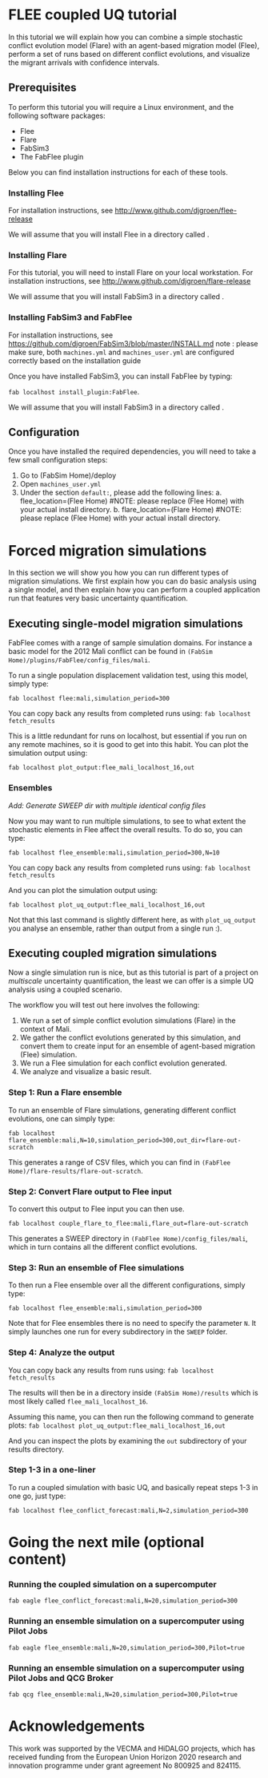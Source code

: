 # FLEE coupled UQ tutorial

In this tutorial we will explain how you can combine a simple stochastic conflict evolution model (Flare) with an agent-based migration model (Flee), perform a set of runs based on different conflict evolutions, and visualize the migrant arrivals with confidence intervals.

## Prerequisites

To perform this tutorial you will require a Linux environment, and the following software packages:
* Flee
* Flare
* FabSim3
* The FabFlee plugin

Below you can find installation instructions for each of these tools.

### Installing Flee

For installation instructions, see http://www.github.com/djgroen/flee-release

We will assume that you will install Flee in a directory called <Flee Home>.

### Installing Flare

For this tutorial, you will need to install Flare on your local workstation.
For installation instructions, see http://www.github.com/djgroen/flare-release

We will assume that you will install FabSim3 in a directory called <Flare Home>.

### Installing FabSim3 and FabFlee

For installation instructions, see https://github.com/djgroen/FabSim3/blob/master/INSTALL.md
note : please make sure, both `machines.yml` and `machines_user.yml` are configured correctly based on the installation guide

Once you have installed FabSim3, you can install FabFlee by typing:

`fab localhost install_plugin:FabFlee`.

We will assume that you will install FabSim3 in a directory called <FabSim Home>.

## Configuration

Once you have installed the required dependencies, you will need to take a few small configuration steps:
1. Go to (FabSim Home)/deploy
2. Open `machines_user.yml`
3. Under the section `default:`, please add the following lines:
  a. flee_location=(Flee Home) #NOTE: please replace (Flee Home) with your actual install directory.
  b. flare_location=(Flare Home) #NOTE: please replace (Flee Home) with your actual install directory.

# Forced migration simulations

In this section we will show you how you can run different types of migration simulations. We first explain how you can do basic analysis using a single model, and then explain how you can perform a coupled application run that features very basic uncertainty quantification.

## Executing single-model migration simulations

FabFlee comes with a range of sample simulation domains. For instance a basic model for the 2012 Mali conflict can be found in `(FabSim Home)/plugins/FabFlee/config_files/mali`.

To run a single population displacement validation test, using this model, simply type:

`fab localhost flee:mali,simulation_period=300`

You can copy back any results from completed runs using:
`fab localhost fetch_results`

This is a little redundant for runs on localhost, but essential if you run on any remote machines, so it is good to get into this habit.
You can plot the simulation output using:

`fab localhost plot_output:flee_mali_localhost_16,out`

### Ensembles

_Add: Generate SWEEP dir with multiple identical config files_

Now you may want to run multiple simulations, to see to what extent the stochastic elements in Flee affect the overall results. To do so, you can type:

`fab localhost flee_ensemble:mali,simulation_period=300,N=10`

You can copy back any results from completed runs using:
`fab localhost fetch_results`

And you can plot the simulation output using:

`fab localhost plot_uq_output:flee_mali_localhost_16,out`

Not that this last command is slightly different here, as with `plot_uq_output` you analyse an ensemble, rather than output from a single run :).


## Executing coupled migration simulations

Now a single simulation run is nice, but as this tutorial is part of a project on *multiscale* uncertainty quantification, the least we can offer is a simple UQ analysis using a coupled scenario.

The workflow you will test out here involves the following:
1. We run a set of simple conflict evolution simulations (Flare) in the context of Mali.
2. We gather the conflict evolutions generated by this simulation, and convert them to create input for an ensemble of agent-based migration (Flee) simulation.
3. We run a Flee simulation for each conflict evolution generated.
4. We analyze and visualize a basic result.

### Step 1: Run a Flare ensemble

To run an ensemble of Flare simulations, generating different conflict evolutions, one can simply type:

`fab localhost flare_ensemble:mali,N=10,simulation_period=300,out_dir=flare-out-scratch`

This generates a range of CSV files, which you can find in `(FabFlee Home)/flare-results/flare-out-scratch`.

### Step 2: Convert Flare output to Flee input

To convert this output to Flee input you can then use.

`fab localhost couple_flare_to_flee:mali,flare_out=flare-out-scratch`

This generates a SWEEP directory in `(FabFlee Home)/config_files/mali`, which in turn contains all the different conflict evolutions.

### Step 3: Run an ensemble of Flee simulations

To then run a Flee ensemble over all the different configurations, simply type:

`fab localhost flee_ensemble:mali,simulation_period=300`

Note that for Flee ensembles there is no need to specify the parameter `N`. It simply launches one run for every subdirectory in the `SWEEP` folder.

### Step 4: Analyze the output

You can copy back any results from runs using:
`fab localhost fetch_results`

The results will then be in a directory inside `(FabSim Home)/results` which is most likely called `flee_mali_localhost_16`.

Assuming this name, you can then run the following command to generate plots:
`fab localhost plot_uq_output:flee_mali_localhost_16,out`

And you can inspect the plots by examining the `out` subdirectory of your results directory.

### Step 1-3 in a one-liner

To run a coupled simulation with basic UQ, and basically repeat steps 1-3 in one go, just type:

`fab localhost flee_conflict_forecast:mali,N=2,simulation_period=300`




# Going the next mile (optional content)

### Running the coupled simulation on a supercomputer

`fab eagle flee_conflict_forecast:mali,N=20,simulation_period=300`

### Running an ensemble simulation on a supercomputer using Pilot Jobs

`fab eagle flee_ensemble:mali,N=20,simulation_period=300,Pilot=true`

### Running an ensemble simulation on a supercomputer using Pilot Jobs and QCG Broker

`fab qcg flee_ensemble:mali,N=20,simulation_period=300,Pilot=true`

# Acknowledgements

This work was supported by the VECMA and HiDALGO projects, which has received funding from the European Union Horizon 2020 research and innovation programme under grant agreement No 800925 and 824115.
